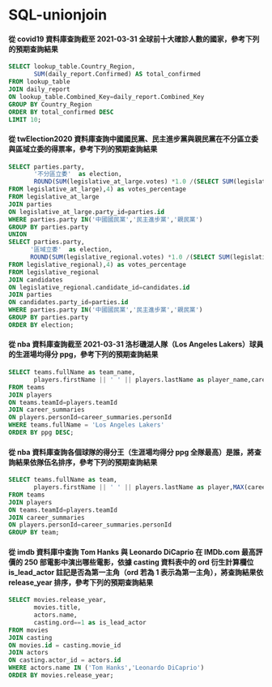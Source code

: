 # SQL-unionjoin
#### 從 covid19 資料庫查詢截至 2021-03-31 全球前十大確診人數的國家，參考下列的預期查詢結果

```sql
SELECT lookup_table.Country_Region,
       SUM(daily_report.Confirmed) AS total_confirmed 
FROM lookup_table
JOIN daily_report
ON lookup_table.Combined_Key=daily_report.Combined_Key
GROUP BY Country_Region
ORDER BY total_confirmed DESC
LIMIT 10;
```

#### 從 twElection2020 資料庫查詢中國國民黨、民主進步黨與親民黨在不分區立委與區域立委的得票率，參考下列的預期查詢結果

```sql
SELECT parties.party,
       '不分區立委'  as election,     
       ROUND(SUM(legislative_at_large.votes) *1.0 /(SELECT SUM(legislative_at_large.votes)
FROM legislative_at_large),4) as votes_percentage
FROM legislative_at_large
JOIN parties
ON legislative_at_large.party_id=parties.id
WHERE parties.party IN('中國國民黨','民主進步黨','親民黨')
GROUP BY parties.party
UNION
SELECT parties.party,
      '區域立委'  as election,
      ROUND(SUM(legislative_regional.votes) *1.0 /(SELECT SUM(legislative_regional.votes)
FROM legislative_regional),4) as votes_percentage
FROM legislative_regional
JOIN candidates
ON legislative_regional.candidate_id=candidates.id
JOIN parties
ON candidates.party_id=parties.id
WHERE parties.party IN('中國國民黨','民主進步黨','親民黨')
GROUP BY parties.party
ORDER BY election;
```

####   從 nba 資料庫查詢截至 2021-03-31 洛杉磯湖人隊（Los Angeles Lakers）球員的生涯場均得分 ppg，參考下列的預期查詢結果

```sql
SELECT teams.fullName as team_name,
       players.firstName || ' ' || players.lastName as player_name,career_summaries.ppg
FROM teams
JOIN players
ON teams.teamId=players.teamId
JOIN career_summaries
ON players.personId=career_summaries.personId
WHERE teams.fullName = 'Los Angeles Lakers'
ORDER BY ppg DESC;
```


####   從 nba 資料庫查詢各個球隊的得分王（生涯場均得分 ppg 全隊最高）是誰，將查詢結果依隊伍名排序，參考下列的預期查詢結果

```sql
SELECT teams.fullName as team,
       players.firstName || ' ' || players.lastName as player,MAX(career_summaries.ppg) as ppg
FROM teams
JOIN players
ON teams.teamId=players.teamId
JOIN career_summaries
ON players.personId=career_summaries.personId
GROUP BY team;
```


####   從 imdb 資料庫中查詢 Tom Hanks 與 Leonardo DiCaprio 在 IMDb.com 最高評價的 250 部電影中演出哪些電影，依據 casting 資料表中的 ord 衍生計算欄位 is_lead_actor 註記是否為第一主角（ord 若為 1 表示為第一主角），將查詢結果依 release_year 排序，參考下列的預期查詢結果

```sql
SELECT movies.release_year,
       movies.title,
       actors.name,
       casting.ord==1 as is_lead_actor 
FROM movies
JOIN casting
ON movies.id = casting.movie_id
JOIN actors
ON casting.actor_id = actors.id
WHERE actors.name IN ('Tom Hanks','Leonardo DiCaprio')
ORDER BY movies.release_year;
```
